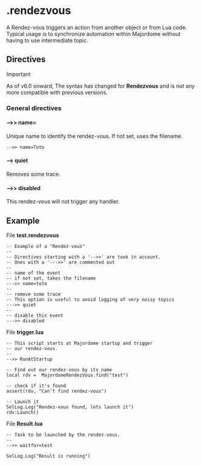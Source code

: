 # .rendezvous
A Rendez-vous triggers an action from another object or from Lua code. 
Typical usage is to synchronize automation within Majordome without having to use intermediate topic.

## Directives

> [!IMPORTANT]  
> As of v6.0 onward, The syntax has changed for **Rendezvous** and is not any more compatible with previous versions.

### General directives
#### -->> name=
Unique name to identify the rendez-vous. If not set, uses the filename.
```
-->> name=Toto
```
#### --> quiet
Removes some trace.

#### -->> disabled
This rendez-vous will not trigger any handler.

## Example
File **test.rendezvous**
```
-- Example of a "Rendez-vous"
-- 
-- Directives starting with a '-->>' are took in account.
-- Ones with a '--->>' are commented out
--
-- name of the event
-- if not set, takes the filename
--->> name=toto
--
-- remove some trace
-- This option is useful to avoid logging of very noisy topics
--->> quiet
--
-- disable this event
--->> disabled
```

File **trigger.lua**
```
-- This script starts at Majordome startup and trigger
-- our rendez-vous.
--
-->> RunAtStartup

-- Find out our rendez-vous by its name
local rdv =  MajordomeRendezVous.find("test")

-- check if it's found
assert(rdv, "Can't find rendez-vous")

-- Launch it
SelLog.Log("Rendez-vous found, lets launch it")
rdv:Launch()
```

File **Result.lua**
```
-- Task to be launched by the rendez-vous.
--
-->> waitfor=test

SelLog.Log("Result is running")
```
